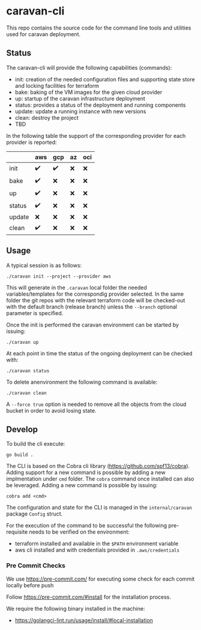 # caravan-cli

This repo contains the source code for the command line tools and utilities used for caravan deployment.

## Status
The caravan-cli will provide the following capabilities (commands):

- init: creation of the needed configuration files and supporting state store and locking facilities for terraform
- bake: baking of the VM images for the given cloud provider
- up: startup of the caravan infrastructure deployment
- status: provides a status of the deployment and running components
- update: update a running instance with new versions
- clean: destroy the project
- TBD

In the following table the support of the corresponding provider for each provider is reported:

|  | aws | gcp | az | oci |
|--|--|--|--|--|
|init| :heavy_check_mark: | :heavy_check_mark: | :x: | :x: |
|bake| :heavy_check_mark: | :x: | :x: | :x: |
|up| :heavy_check_mark: | :x: | :x: | :x: | 
|status| :heavy_check_mark: | :x: | :x: | :x: | 
|update| :x: | :x: | :x: | :x: | 
|clean| :heavy_check_mark: | :x: | :x: | :x: | 

## Usage
A typical session is as follows:
```
./caravan init --project --provider aws
```
This will generate in the ```.caravan``` local folder the needed variables/templates for the correspondig provider selected. In the same folder the git repos with the relevant terraform code will be checked-out with the default branch (release branch) unless the ```--branch``` optional parameter is specified.

Once the init is performed the caravan environment can be started by issuing:
```
./caravan up
```

At each point in time the status of the ongoing deployment can be checked with:
```
./caravan status
```

To delete anenvironment the following command is available:
```
./caravan clean
```
A ```--force true``` option is needed to remove all the objects from the cloud bucket in order to avoid losing state.

## Develop

To build the cli execute:
```
go build .
```

The CLI is based on the Cobra cli library (https://github.com/spf13/cobra).
Adding support for a new command is possible by adding a new implmentation under `cmd` folder. The ```cobra``` command once installed can also be leveraged. Adding a new command is possible by issuing:
```
cobra add <cmd>
```

The configuration and state for the CLI is managed in the  `internal/caravan` package `Config` struct.

For the execution of the command to be successful the following pre-requisite needs to be verified on the environment:

- terraform installed and available in the `$PATH` environment variable
- aws cli installed and with credentials provided in `.aws/credentials`

### Pre Commit Checks

We use https://pre-commit.com/ for executing some check for each commit locally before push

Follow https://pre-commit.com/#install for the installation process.

We require the following binary installed in the machine:

- https://golangci-lint.run/usage/install/#local-installation
